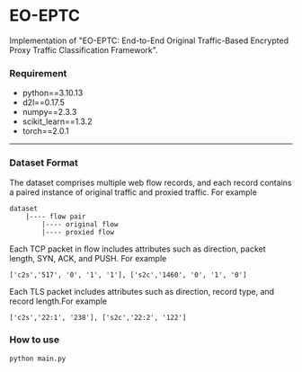 # EO-EPTC

Implementation of "EO-EPTC: End-to-End Original Traffic-Based
Encrypted Proxy Traffic Classification Framework".

### Requirement

- python==3.10.13
- d2l==0.17.5
- numpy==2.3.3
- scikit_learn==1.3.2
- torch==2.0.1

------

### Dataset Format

The dataset comprises multiple web flow records, and each record contains a paired instance of original traffic and proxied traffic. For example

```
dataset
	|---- flow pair
	    |---- original flow
        |---- proxied flow
```

Each TCP packet in flow includes attributes such as direction, packet length, SYN, ACK, and PUSH. For example

```
['c2s','517', '0', '1', '1'], ['s2c','1460', '0', '1', '0']
```

Each TLS packet includes attributes such as direction, record type, and record length.For example

```
['c2s','22:1', '238'], ['s2c','22:2', '122']
```

### How to use

```bash
python main.py
```
